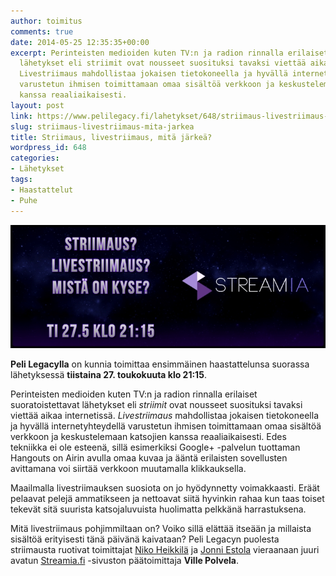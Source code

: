 ```yaml
---
author: toimitus
comments: true
date: 2014-05-25 12:35:35+00:00
excerpt: Perinteisten medioiden kuten TV:n ja radion rinnalla erilaiset suoratoistettavat
  lähetykset eli striimit ovat nousseet suosituksi tavaksi viettää aikaa internetissä.
  Livestriimaus mahdollistaa jokaisen tietokoneella ja hyvällä internetyhteydellä
  varustetun ihmisen toimittamaan omaa sisältöä verkkoon ja keskustelemaan katsojien
  kanssa reaaliaikaisesti.
layout: post
link: https://www.pelilegacy.fi/lahetykset/648/striimaus-livestriimaus-mita-jarkea
slug: striimaus-livestriimaus-mita-jarkea
title: Striimaus, livestriimaus, mitä järkeä?
wordpress_id: 648
categories:
- Lähetykset
tags:
- Haastattelut
- Puhe
---
```


[![Puheohjelma: Streamia](/uploads/2014/05/puheohjelma_streamia.jpg)](/uploads/2014/05/puheohjelma_streamia.jpg)

**Peli Legacylla** on kunnia toimittaa ensimmäinen haastattelunsa suorassa lähetyksessä **tiistaina 27. toukokuuta klo 21:15**.

Perinteisten medioiden kuten TV:n ja radion rinnalla erilaiset suoratoistettavat lähetykset eli _striimit_ ovat nousseet suosituksi tavaksi viettää aikaa internetissä. _Livestriimaus_ mahdollistaa jokaisen tietokoneella ja hyvällä internetyhteydellä varustetun ihmisen toimittamaan omaa sisältöä verkkoon ja keskustelemaan katsojien kanssa reaaliaikaisesti. Edes tekniikka ei ole esteenä, sillä esimerkiksi Google+ -palvelun tuottaman Hangouts on Airin avulla omaa kuvaa ja ääntä erilaisten sovellusten avittamana voi siirtää verkkoon muutamalla klikkauksella.

Maailmalla livestriimauksen suosiota on jo hyödynnetty voimakkaasti. Eräät pelaavat pelejä ammatikseen ja nettoavat siitä hyvinkin rahaa kun taas toiset tekevät sitä suurista katsojaluvuista huolimatta pelkkänä harrastuksena.

Mitä livestriimaus pohjimmiltaan on? Voiko sillä elättää itseään ja millaista sisältöä erityisesti tänä päivänä kaivataan? Peli Legacyn puolesta striimausta ruotivat toimittajat [Niko Heikkilä](http://www.pelilegacy.fi/tekijat/niko-heikkila) ja [Jonni Estola](http://www.pelilegacy.fi/tekijat/jonni-estola) vieraanaan juuri avatun [Streamia.fi](http://streamia.fi) -sivuston päätoimittaja **Ville Polvela**.


